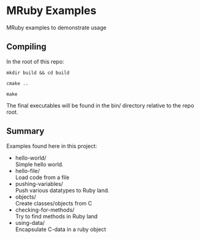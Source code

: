# MRuby Examples

MRuby examples to demonstrate usage

## Compiling

In the root of this repo:

`mkdir build && cd build`

`cmake ..`

`make`

The final executables will be found in the bin/ directory relative to the repo
root.

## Summary

Examples found here in this project:

- hello-world/  
    Simple hello world. 
- hello-file/  
    Load code from a file
- pushing-variables/  
    Push various datatypes to Ruby land.
- objects/  
    Create classes/objects from C
- checking-for-methods/  
    Try to find methods in Ruby land
- using-data/  
    Encapsulate C-data in a ruby object
